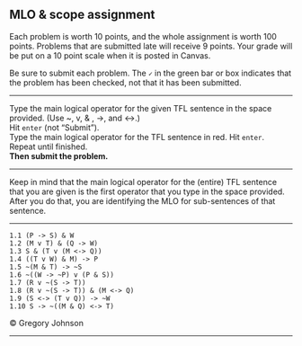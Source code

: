 ## MLO & scope assignment

Each problem is worth 10 points, and the whole assignment is worth 100 points. Problems that are submitted late will receive 9 points. Your grade will be put on a 10 point scale when it is posted in Canvas.  

Be sure to submit each problem. The `✓` in the green bar or box indicates that the problem has been checked, not that it has been submitted.

---

Type the main logical operator for the given TFL sentence in the space provided. (Use ~, v, & , ->, and <->.)<br>
Hit `enter` (not &ldquo;Submit&rdquo;).<br> 
Type the main logical operator for the TFL sentence in red. Hit `enter`.<br> 
Repeat until finished.<br>
**Then submit the problem.**

---

Keep in mind that the main logical operator for the (entire) TFL sentence that you are given is the first operator that you type in the space provided. After you do that, you are identifying the MLO for sub-sentences of that sentence. 

---

~~~{.SynChecker .Match system="magnusSL"  points="10" late-credit="9"}
1.1 (P -> S) & W
1.2 (M v T) & (Q -> W)
1.3 S & (T v (M <-> Q))
1.4 ((T v W) & M) -> P
1.5 ~(M & T) -> ~S
1.6 ~((W -> ~P) v (P & S))
1.7 (R v ~(S -> T))
1.8 (R v ~(S -> T)) & (M <-> Q)
1.9 (S <-> (T v Q)) -> ~W
1.10 S -> ~((M & Q) <-> T)
~~~


<p>&copy; <script>document.write(new Date().getFullYear())</script> Gregory Johnson</p> 

---